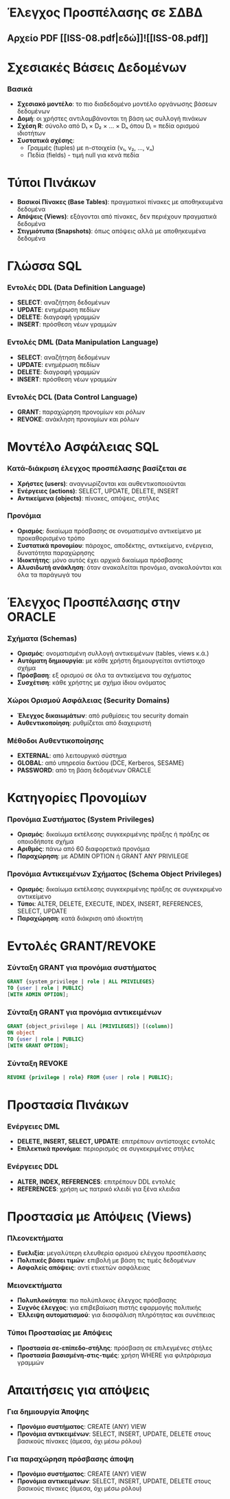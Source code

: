 # Έλεγχος Προσπέλασης σε ΣΔΒΔ

## Αρχείο PDF [[ISS-08.pdf|εδώ]]![[ISS-08.pdf]]
# Σχεσιακές Βάσεις Δεδομένων
### Βασικά
- **Σχεσιακό μοντέλο**: το πιο διαδεδομένο μοντέλο οργάνωσης βάσεων δεδομένων
- **Δομή**: οι χρήστες αντιλαμβάνονται τη βάση ως συλλογή πινάκων
- **Σχέση R**: σύνολο από D₁ × D₂ × ... × Dₙ όπου Dᵢ = πεδία ορισμού ιδιοτήτων
- **Συστατικά σχέσης**:
    - Γραμμές (tuples) με n-στοιχεία (v₁, v₂, ..., vₙ)
    - Πεδία (fields) - τιμή null για κενά πεδία
# Τύποι Πινάκων
- **Βασικοί Πίνακες (Base Tables)**: πραγματικοί πίνακες με αποθηκευμένα δεδομένα
- **Απόψεις (Views)**: εξάγονται από πίνακες, δεν περιέχουν πραγματικά δεδομένα
- **Στιγμιότυπα (Snapshots)**: όπως απόψεις αλλά με αποθηκευμένα δεδομένα
# Γλώσσα SQL
### Εντολές DDL (Data Definition Language)
- **SELECT**: αναζήτηση δεδομένων
- **UPDATE**: ενημέρωση πεδίων
- **DELETE**: διαγραφή γραμμών
- **INSERT**: πρόσθεση νέων γραμμών
### Εντολές DML (Data Manipulation Language)
- **SELECT**: αναζήτηση δεδομένων
- **UPDATE**: ενημέρωση πεδίων
- **DELETE**: διαγραφή γραμμών
- **INSERT**: πρόσθεση νέων γραμμών
### Εντολές DCL (Data Control Language)
- **GRANT**: παραχώρηση προνομίων και ρόλων
- **REVOKE**: ανάκληση προνομίων και ρόλων
# Μοντέλο Ασφάλειας SQL
### Κατά-διάκριση έλεγχος προσπέλασης βασίζεται σε
- **Χρήστες (users)**: αναγνωρίζονται και αυθεντικοποιούνται
- **Ενέργειες (actions)**: SELECT, UPDATE, DELETE, INSERT
- **Αντικείμενα (objects)**: πίνακες, απόψεις, στήλες
### Προνόμια
- **Ορισμός**: δικαίωμα πρόσβασης σε ονοματισμένο αντικείμενο με προκαθορισμένο τρόπο
- **Συστατικά προνομίου**: πάροχος, αποδέκτης, αντικείμενο, ενέργεια, δυνατότητα παραχώρησης
- **Ιδιοκτήτης**: μόνο αυτός έχει αρχικά δικαίωμα πρόσβασης
- **Αλυσιδωτή ανάκληση**: όταν ανακαλείται προνόμιο, ανακαλούνται και όλα τα παράγωγά του
# Έλεγχος Προσπέλασης στην ORACLE
### Σχήματα (Schemas)
- **Ορισμός**: ονοματισμένη συλλογή αντικειμένων (tables, views κ.ά.)
- **Αυτόματη δημιουργία**: με κάθε χρήστη δημιουργείται αντίστοιχο σχήμα
- **Πρόσβαση**: εξ ορισμού σε όλα τα αντικείμενα του σχήματος
- **Συσχέτιση**: κάθε χρήστης με σχήμα ίδιου ονόματος
### Χώροι Ορισμού Ασφάλειας (Security Domains)
- **Έλεγχος δικαιωμάτων**: από ρυθμίσεις του security domain
- **Αυθεντικοποίηση**: ρυθμίζεται από διαχειριστή
### Μέθοδοι Αυθεντικοποίησης
- **EXTERNAL**: από λειτουργικό σύστημα
- **GLOBAL**: από υπηρεσία δικτύου (DCE, Kerberos, SESAME)
- **PASSWORD**: από τη βάση δεδομένων ORACLE
# Κατηγορίες Προνομίων
### Προνόμια Συστήματος (System Privileges)
- **Ορισμός**: δικαίωμα εκτέλεσης συγκεκριμένης πράξης ή πράξης σε οποιοδήποτε σχήμα
- **Αριθμός**: πάνω από 60 διαφορετικά προνόμια
- **Παραχώρηση**: με ADMIN OPTION ή GRANT ANY PRIVILEGE
### Προνόμια Αντικειμένων Σχήματος (Schema Object Privileges)
- **Ορισμός**: δικαίωμα εκτέλεσης συγκεκριμένης πράξης σε συγκεκριμένο αντικείμενο
- **Τύποι**: ALTER, DELETE, EXECUTE, INDEX, INSERT, REFERENCES, SELECT, UPDATE
- **Παραχώρηση**: κατά διάκριση από ιδιοκτήτη
# Εντολές GRANT/REVOKE
### Σύνταξη GRANT για προνόμια συστήματος
```sql
GRANT {system_privilege | role | ALL PRIVILEGES} 
TO {user | role | PUBLIC} 
[WITH ADMIN OPTION];
```
### Σύνταξη GRANT για προνόμια αντικειμένων
```sql
GRANT {object_privilege | ALL [PRIVILEGES]} [(column)]
ON object 
TO {user | role | PUBLIC} 
[WITH GRANT OPTION];
```
### Σύνταξη REVOKE
```sql
REVOKE {privilege | role} FROM {user | role | PUBLIC};
```
# Προστασία Πινάκων
### Ενέργειες DML
- **DELETE, INSERT, SELECT, UPDATE**: επιτρέπουν αντίστοιχες εντολές
- **Επιλεκτικά προνόμια**: περιορισμός σε συγκεκριμένες στήλες
### Ενέργειες DDL
- **ALTER, INDEX, REFERENCES**: επιτρέπουν DDL εντολές
- **REFERENCES**: χρήση ως πατρικό κλειδί για ξένα κλειδια
# Προστασία με Απόψεις (Views)
### Πλεονεκτήματα
- **Ευελιξία**: μεγαλύτερη ελευθερία ορισμού ελέγχου προσπέλασης
- **Πολιτικές βάσει τιμών**: επιβολή με βάση τις τιμές δεδομένων
- **Ασφαλείς απόψεις**: αντί ετικετών ασφάλειας
### Μειονεκτήματα
- **Πολυπλοκότητα**: πιο πολύπλοκος έλεγχος πρόσβασης
- **Συχνός έλεγχος**: για επιβεβαίωση πιστής εφαρμογής πολιτικής
- **Έλλειψη αυτοματισμού**: για διασφάλιση πληρότητας και συνέπειας
### Τύποι Προστασίας με Απόψεις
- **Προστασία σε-επίπεδο-στήλης**: πρόσβαση σε επιλεγμένες στήλες
- **Προστασία βασισμένη-στις-τιμές**: χρήση WHERE για φιλτράρισμα γραμμών
# Απαιτήσεις για απόψεις
### Για δημιουργία Άποψης
- **Προνόμιο συστήματος**: CREATE (ANY) VIEW
- **Προνόμια αντικειμένων**: SELECT, INSERT, UPDATE, DELETE στους βασικούς πίνακες (άμεσα, όχι μέσω ρόλου)
### Για παραχώρηση πρόσβασης άποψη
- **Προνόμιο συστήματος**: CREATE (ANY) VIEW
- **Προνόμια αντικειμένων**: SELECT, INSERT, UPDATE, DELETE στους βασικούς πίνακες (άμεσα, όχι μέσω ρόλου)